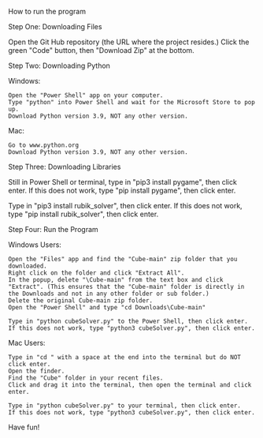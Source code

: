 How to run the program

Step One: Downloading Files

Open the Git Hub repository (the URL where the project resides.)
Click the green "Code" button, then "Download Zip" at the bottom.


Step Two: Downloading Python


Windows:

    Open the "Power Shell" app on your computer.
    Type "python" into Power Shell and wait for the Microsoft Store to pop up.
    Download Python version 3.9, NOT any other version.

Mac:

    Go to www.python.org
    Download Python version 3.9, NOT any other version.

Step Three: Downloading Libraries

Still in Power Shell or terminal, type in "pip3 install pygame", then click enter.
If this does not work, type "pip install pygame", then click enter.

Type in "pip3 install rubik_solver", then click enter.
If this does not work, type "pip install rubik_solver", then click enter.

Step Four: Run the Program

Windows Users:

    Open the "Files" app and find the "Cube-main" zip folder that you downloaded.
    Right click on the folder and click "Extract All".
    In the popup, delete "\Cube-main" from the text box and click "Extract". (This ensures that the "Cube-main" folder is directly in the Downloads and not in any other folder or sub folder.)
    Delete the original Cube-main zip folder.
    Open the "Power Shell" and type "cd Downloads\Cube-main"

    Type in "python cubeSolver.py" to the Power Shell, then click enter.
    If this does not work, type "python3 cubeSolver.py", then click enter.

Mac Users:

    Type in "cd " with a space at the end into the terminal but do NOT click enter.
    Open the finder.
    Find the "Cube" folder in your recent files.
    Click and drag it into the terminal, then open the terminal and click enter.

    Type in "python cubeSolver.py" to your terminal, then click enter.
    If this does not work, type "python3 cubeSolver.py", then click enter.

Have fun!

